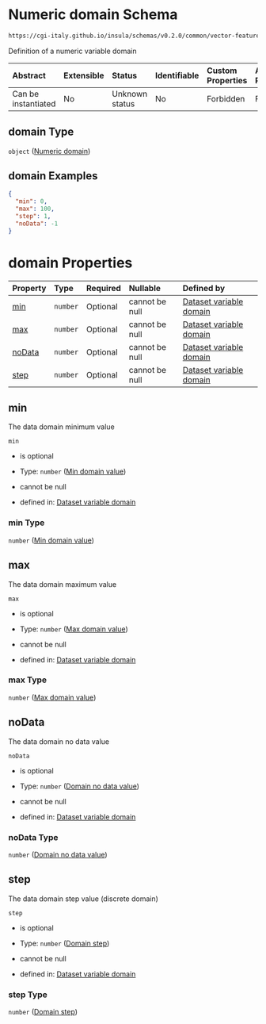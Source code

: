 # Numeric domain Schema

```txt
https://cgi-italy.github.io/insula/schemas/v0.2.0/common/vector-feature-property.schema.json#/$defs/numericProperty/properties/domain
```

Definition of a numeric variable domain

| Abstract            | Extensible | Status         | Identifiable | Custom Properties | Additional Properties | Access Restrictions | Defined In                                                                                                         |
| :------------------ | :--------- | :------------- | :----------- | :---------------- | :-------------------- | :------------------ | :----------------------------------------------------------------------------------------------------------------- |
| Can be instantiated | No         | Unknown status | No           | Forbidden         | Forbidden             | none                | [vector-feature-property.schema.json\*](schemas/common/vector-feature-property.schema.json) |

## domain Type

`object` ([Numeric domain](dataset-variable-domain-defs-numeric-domain.md))

## domain Examples

```json
{
  "min": 0,
  "max": 100,
  "step": 1,
  "noData": -1
}
```

# domain Properties

| Property          | Type     | Required | Nullable       | Defined by                                                                                                                                                                                                                                      |
| :---------------- | :------- | :------- | :------------- | :---------------------------------------------------------------------------------------------------------------------------------------------------------------------------------------------------------------------------------------------- |
| [min](#min)       | `number` | Optional | cannot be null | [Dataset variable domain](dataset-variable-domain-defs-numeric-domain-properties-min-domain-value.md)        |
| [max](#max)       | `number` | Optional | cannot be null | [Dataset variable domain](dataset-variable-domain-defs-numeric-domain-properties-max-domain-value.md)        |
| [noData](#nodata) | `number` | Optional | cannot be null | [Dataset variable domain](dataset-variable-domain-defs-numeric-domain-properties-domain-no-data-value.md) |
| [step](#step)     | `number` | Optional | cannot be null | [Dataset variable domain](dataset-variable-domain-defs-numeric-domain-properties-domain-step.md)            |

## min

The data domain minimum value

`min`

* is optional

* Type: `number` ([Min domain value](dataset-variable-domain-defs-numeric-domain-properties-min-domain-value.md))

* cannot be null

* defined in: [Dataset variable domain](dataset-variable-domain-defs-numeric-domain-properties-min-domain-value.md)

### min Type

`number` ([Min domain value](dataset-variable-domain-defs-numeric-domain-properties-min-domain-value.md))

## max

The data domain maximum value

`max`

* is optional

* Type: `number` ([Max domain value](dataset-variable-domain-defs-numeric-domain-properties-max-domain-value.md))

* cannot be null

* defined in: [Dataset variable domain](dataset-variable-domain-defs-numeric-domain-properties-max-domain-value.md)

### max Type

`number` ([Max domain value](dataset-variable-domain-defs-numeric-domain-properties-max-domain-value.md))

## noData

The data domain no data value

`noData`

* is optional

* Type: `number` ([Domain no data value](dataset-variable-domain-defs-numeric-domain-properties-domain-no-data-value.md))

* cannot be null

* defined in: [Dataset variable domain](dataset-variable-domain-defs-numeric-domain-properties-domain-no-data-value.md)

### noData Type

`number` ([Domain no data value](dataset-variable-domain-defs-numeric-domain-properties-domain-no-data-value.md))

## step

The data domain step value (discrete domain)

`step`

* is optional

* Type: `number` ([Domain step](dataset-variable-domain-defs-numeric-domain-properties-domain-step.md))

* cannot be null

* defined in: [Dataset variable domain](dataset-variable-domain-defs-numeric-domain-properties-domain-step.md)

### step Type

`number` ([Domain step](dataset-variable-domain-defs-numeric-domain-properties-domain-step.md))
